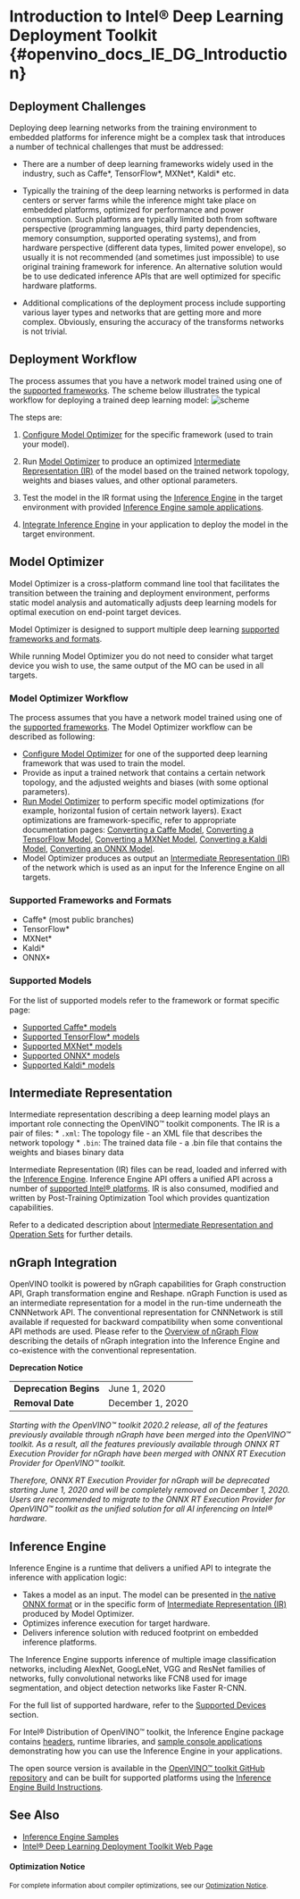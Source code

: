 # Introduction to Intel® Deep Learning Deployment Toolkit {#openvino_docs_IE_DG_Introduction}

## Deployment Challenges

Deploying deep learning networks from the training environment to embedded platforms for inference
might be a complex task that introduces a number of technical challenges that must be addressed:

* There are a number of deep learning frameworks widely used in the industry, such as Caffe*, TensorFlow*, MXNet*, Kaldi* etc.

* Typically the training of the deep learning networks is performed in data centers or server farms while the inference
might take place on embedded platforms, optimized for performance and power consumption. Such platforms are typically
limited both from software perspective (programming languages, third party dependencies, memory consumption,
supported operating systems), and from hardware perspective (different data types, limited power envelope),
so usually it is not recommended (and sometimes just impossible) to use original training framework for inference.
An alternative solution would be to use dedicated inference APIs that are well optimized for specific hardware platforms.

* Additional complications of the deployment process include supporting various layer types and networks that are getting
more and more complex. Obviously, ensuring the accuracy of the transforms networks is not trivial.

## Deployment Workflow
The process assumes that you have a network model trained using one of the [supported frameworks](#SupportedFW).
The scheme below illustrates the typical workflow for deploying a trained deep learning model:
![scheme]

The steps are:

1. [Configure Model Optimizer](../MO_DG/prepare_model/Config_Model_Optimizer.md) for the specific framework (used to train your model).

2. Run [Model Optimizer](#MO) to produce an optimized [Intermediate Representation (IR)](../MO_DG/IR_and_opsets.md)
of the model based on the trained network topology, weights and biases values, and other optional parameters.

3. Test the model in the IR format using the [Inference Engine](#IE) in the target environment with provided 
[Inference Engine sample applications](Samples_Overview.md).

4. [Integrate Inference Engine](Integrate_with_customer_application_new_API.md) in your application to deploy the model in the target environment.


## Model Optimizer <a name = "MO"></a>

Model Optimizer is a cross-platform command line tool that facilitates the transition between the training and
deployment environment, performs static model analysis and automatically adjusts deep learning
models for optimal execution on end-point target devices.

Model Optimizer is designed to support multiple deep learning [supported frameworks and formats](#SupportedFW).

While running Model Optimizer you do not need to consider what target device you wish to use, the same output of the MO can be used in all targets.

### Model Optimizer Workflow

The process assumes that you have a network model trained using one of the [supported frameworks](#SupportedFW).
The Model Optimizer workflow can be described as following:

* [Configure Model Optimizer](../MO_DG/prepare_model/Config_Model_Optimizer.md) for one of the supported deep learning framework that was used to train the model.
* Provide as input a trained network that contains a certain network topology, and the adjusted weights and
biases (with some optional parameters).
* [Run Model Optimizer](../MO_DG/prepare_model/convert_model/Converting_Model.md) to perform specific model optimizations (for example, horizontal fusion of certain network layers). Exact optimizations
are framework-specific, refer to appropriate documentation pages: [Converting a Caffe Model](../MO_DG/prepare_model/convert_model/Convert_Model_From_Caffe.md),
[Converting a TensorFlow Model](../MO_DG/prepare_model/convert_model/Convert_Model_From_TensorFlow.md), [Converting a MXNet Model](../MO_DG/prepare_model/convert_model/Convert_Model_From_MxNet.md), [Converting a Kaldi Model](../MO_DG/prepare_model/convert_model/Convert_Model_From_Kaldi.md),
[Converting an ONNX Model](../MO_DG/prepare_model/convert_model/Convert_Model_From_ONNX.md).
* Model Optimizer produces as output an [Intermediate Representation (IR)](../MO_DG/IR_and_opsets.md) of the network which is used as an input for the Inference Engine on all targets.


### Supported Frameworks and Formats <a name = "SupportedFW"></a>
* Caffe* (most public branches)
* TensorFlow*
* MXNet*
* Kaldi*
* ONNX*

### Supported Models
For the list of supported models refer to the framework or format specific page:
* [Supported Caffe* models](../MO_DG/prepare_model/convert_model/Convert_Model_From_Caffe.md)
* [Supported TensorFlow* models](../MO_DG/prepare_model/convert_model/Convert_Model_From_TensorFlow.md)
* [Supported MXNet* models](../MO_DG/prepare_model/convert_model/Convert_Model_From_MxNet.md)
* [Supported ONNX* models](../MO_DG/prepare_model/convert_model/Convert_Model_From_ONNX.md)
* [Supported Kaldi* models](../MO_DG/prepare_model/convert_model/Convert_Model_From_Kaldi.md)


## Intermediate Representation

Intermediate representation describing a deep learning model plays an important role connecting the OpenVINO&trade; toolkit components.
The IR is a pair of files:
    * `.xml`: The topology file - an XML file that describes the network topology
    * `.bin`: The trained data file - a .bin file that contains the weights and biases binary data

Intermediate Representation (IR) files can be read, loaded and inferred with the [Inference Engine](#IE).
Inference Engine API offers a unified API across a number of [supported Intel® platforms](#SupportedTargets).
IR is also consumed, modified and written by Post-Training Optimization Tool which provides quantization capabilities.

Refer to a dedicated description about [Intermediate Representation and Operation Sets](../MO_DG/IR_and_opsets.md) for further details.

## nGraph Integration

OpenVINO toolkit is powered by nGraph capabilities for Graph construction API, Graph transformation engine and Reshape.
nGraph Function is used as an intermediate representation for a model in the run-time underneath the CNNNetwork API.
The conventional representation for CNNNetwork is still available if requested for backward compatibility when some conventional API methods are used.
Please refer to the [Overview of nGraph Flow](nGraph_Flow.md) describing the details of nGraph integration into the Inference Engine and co-existence with the conventional representation.

**Deprecation Notice**

<table>
  <tr>
    <td><strong>Deprecation Begins</strong></td>
    <td>June 1, 2020</td>
  </tr>
  <tr>
    <td><strong>Removal Date</strong></td>
    <td>December 1, 2020</td>
  </tr>
</table> 

*Starting with the OpenVINO™ toolkit 2020.2 release, all of the features previously available through nGraph have been merged into the OpenVINO™ toolkit. As a result, all the features previously available through ONNX RT Execution Provider for nGraph have been merged with ONNX RT Execution Provider for OpenVINO™ toolkit.*

*Therefore, ONNX RT Execution Provider for nGraph will be deprecated starting June 1, 2020 and will be completely removed on December 1, 2020. Users are recommended to migrate to the ONNX RT Execution Provider for OpenVINO™ toolkit as the unified solution for all AI inferencing on Intel® hardware.*

## Inference Engine <a name = "IE"></a>

Inference Engine is a runtime that delivers a unified API to integrate the inference with application logic:

* Takes a model as an input. The model can be presented in [the native ONNX format](./ONNX_Support.md) or in the specific form of [Intermediate Representation (IR)](../MO_DG/IR_and_opsets.md)
produced by Model Optimizer.
* Optimizes inference execution for target hardware.
* Delivers inference solution with reduced footprint on embedded inference platforms.

The Inference Engine supports inference of multiple image classification networks,
including AlexNet, GoogLeNet, VGG and ResNet families of networks, fully convolutional networks like FCN8 used for image
 segmentation, and object detection networks like Faster R-CNN.

For the full list of supported hardware, refer to the
[Supported Devices](supported_plugins/Supported_Devices.md) section.

For Intel® Distribution of OpenVINO™ toolkit, the Inference Engine package contains [headers](files.html), runtime libraries, and
[sample console applications](Samples_Overview.md) demonstrating how you can use
the Inference Engine in your applications.

The open source version is available in the [OpenVINO™ toolkit GitHub repository](https://github.com/openvinotoolkit/openvino) and can be built for supported platforms using the <a href="https://github.com/openvinotoolkit/openvino/blob/master/build-instruction.md">Inference Engine Build Instructions</a>.
## See Also
- [Inference Engine Samples](Samples_Overview.md)
- [Intel&reg; Deep Learning Deployment Toolkit Web Page](https://software.intel.com/en-us/computer-vision-sdk)


[scheme]: img/workflow_steps.png

#### Optimization Notice
<sup>For complete information about compiler optimizations, see our [Optimization Notice](https://software.intel.com/en-us/articles/optimization-notice#opt-en).</sup>
